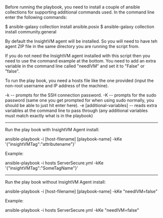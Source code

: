 Before running the playbook, you need to install a couple of ansible collections for supporting additional commands used. In the command line enter the following commands:

$ ansible-galaxy collection install ansible.posix
$ ansible-galaxy collection install community.general


By default the InsightVM agent will be installed. So you will need to have teh agent ZIP file in the same directory you are running the script from.

If you do not need the InsightVM agent installed with this script then you need to use the command example at the bottom. You need to add an extra variable in the command line called "needIVM" and set it to "False" or "false".


To run the play book, you need a hosts file like the one provided (input the non-root username and IP address of the machine).

-k  -- prompts for the SSH connection password.
-K  -- prompts for the sudo password (same one you get prompted for when using sudo normally, you should be able to just hit enter here).
-e [additional-variables] -- reads extra variables at the command line to pass through (any additional variables must match exactly what is in the playbook)

-----------------------------------------------
Run the play book with InsightVM Agent install:

ansible-playbook -i [host-filename] [playbook-name] -kKe '{"insightVMTag":"attributename"}'

Example:

ansible-playbook -i hosts ServerSecure.yml -kKe '{"insightVMTag":"SomeTagName"}'

--------------------------------------------------
Run the play book without InsightVM Agent install:

ansible-playbook -i [host-filename] [playbook-name] -kKe "needIVM=false"

Example:

ansible-playbook -i hosts ServerSecure.yml -kKe "needIVM=false"
